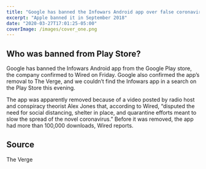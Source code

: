 ```yaml
---
title: "Google has banned the Infowars Android app over false coronavirus claims"
excerpt: "Apple banned it in September 2018"
date: "2020-03-27T17:01:25-05:00"
coverImage: /images/cover_one.png
---
```


## Who was banned from Play Store?

Google has banned the Infowars Android app from the Google Play store, the company confirmed to Wired on Friday. Google also confirmed the app’s removal to The Verge, and we couldn’t find the Infowars app in a search on the Play Store this evening.

The app was apparently removed because of a video posted by radio host and conspiracy theorist Alex Jones that, according to Wired, “disputed the need for social distancing, shelter in place, and quarantine efforts meant to slow the spread of the novel coronavirus.” Before it was removed, the app had more than 100,000 downloads, Wired reports.

## Source

The Verge
